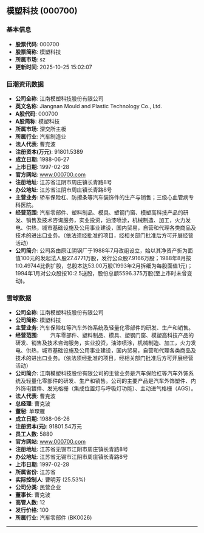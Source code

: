## 模塑科技 (000700)

### 基本信息

- **股票代码**: 000700
- **股票简称**: 模塑科技
- **所属市场**: sz
- **更新时间**: 2025-10-25 15:02:07

### 巨潮资讯数据

- **公司全称**: 江南模塑科技股份有限公司
- **英文名称**: Jiangnan Mould and Plastic Technology Co., Ltd.
- **A股代码**: 000700
- **A股简称**: 模塑科技
- **所属市场**: 深交所主板
- **所属行业**: 汽车制造业
- **法人代表**: 曹克波
- **注册资本(万元)**: 91801.5389
- **成立日期**: 1988-06-27
- **上市日期**: 1997-02-28
- **官方网站**: www.000700.com
- **注册地址**: 江苏省江阴市周庄镇长青路8号
- **办公地址**: 江苏省江阴市周庄镇长青路8号
- **主营业务**: 轿车保险杠、防擦条等汽车装饰件的生产与销售；三级心血管病专科医院。
- **经营范围**: 汽车零部件、塑料制品、模具、塑钢门窗、模塑高科技产品的研发、销售及技术咨询服务，实业投资，油漆喷涂，机械制造、加工，火力发电、供热，城市基础设施及公用事业建设，国内贸易，自营和代理各类商品及技术的进出口业务。（依法须经批准的项目，经相关部门批准后方可开展经营活动）
- **公司简介**: 公司系由原江阴钢厂于1988年7月改组设立，始以其净资产折为面值100元的发起法人股27.4771万股，发行公众股7.9166万股；1988年8月按1:0.49744比例扩股，总股本达53.00万股(1993年2月拆细为每股面值1元)；1994年1月对公众股按10:2.5送股，股份总额5596.375万股(至上市时未曾变动)。

### 雪球数据

- **公司全称**: 江南模塑科技股份有限公司
- **公司简称**: 模塑科技
- **主营业务**: 汽车保险杠等汽车外饰系统及轻量化零部件的研发、生产和销售。
- **经营范围**: 　　汽车零部件、塑料制品、模具、塑钢门窗、模塑高科技产品的研发、销售及技术咨询服务，实业投资，油漆喷涂，机械制造、加工，火力发电、供热，城市基础设施及公用事业建设，国内贸易，自营和代理各类商品及技术的进出口业务。（依法须经批准的项目，经相关部门批准后方可开展经营活动）
- **公司简介**: 江南模塑科技股份有限公司的主营业务是汽车保险杠等汽车外饰系统及轻量化零部件的研发、生产和销售。公司的主要产品是汽车外饰塑件、内外饰电镀件、发光格栅（集成位置灯与呼吸灯功能）、主动进气格栅（AGS）。
- **法人代表**: 曹克波
- **总经理**: 曹克波
- **董秘**: 单琛雁
- **成立日期**: 1988-06-26
- **注册资本(元)**: 91801.54万元
- **员工人数**: 5880
- **官方网站**: www.000700.com
- **注册地址**: 江苏省无锡市江阴市周庄镇长青路8号
- **办公地址**: 江苏省无锡市江阴市周庄镇长青路8号
- **上市日期**: 1997-02-28
- **所属省份**: 江苏省
- **实际控制人**: 曹明芳 (25.53%)
- **公司分类**: 民营企业
- **董事长**: 曹克波
- **高管人数**: 12
- **发行价格**: 100
- **所属行业**: 汽车零部件 (BK0026)

---